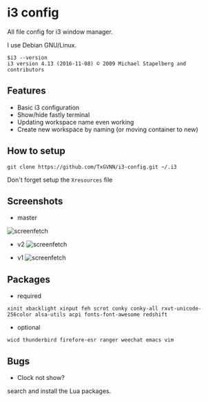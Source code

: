 i3 config
=========
All file config for i3 window manager.

I use Debian GNU/Linux.
```
$i3 --version
i3 version 4.13 (2016-11-08) © 2009 Michael Stapelberg and contributors
```
## Features

- Basic i3 configuration
- Show/hide fastly terminal
- Updating workspace name even working
- Create new workspace by naming (or moving container to new)
## How to setup
```
git clone https://github.com/TxGVNN/i3-config.git ~/.i3
```
Don't forget setup the `Xresources` file
## Screenshots
- master

![screenfetch](http://i.imgur.com/uHzHgWD.png)

- v2
![screenfetch](http://i.imgur.com/gJQy6nk.png)

- v1
![screenfetch](http://i.imgur.com/S2WVk6X.png)

## Packages
- required

``xinit xbacklight xinput feh scrot conky conky-all rxvt-unicode-256color alsa-utils acpi fonts-font-awesome redshift
``
- optional

``wicd thunderbird firefore-esr ranger weechat emacs vim
``
## Bugs
- Clock not show?

search and install the Lua packages.
